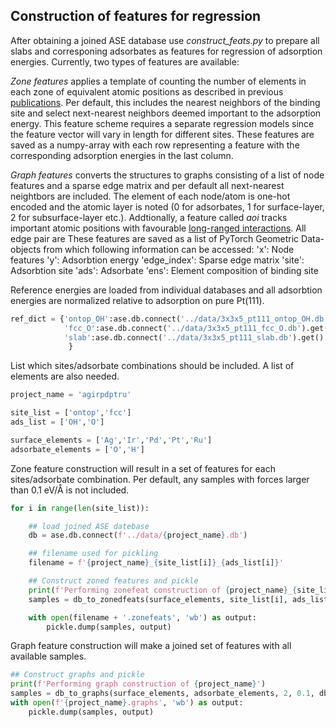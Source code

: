 Construction of features for regression
---------------------
After obtaining a joined ASE database use *construct_feats.py* to prepare all slabs and corresponing adsorbates as features for regression of adsorption energies. Currently, two types of features are available:

*Zone features* applies a template of counting the number of elements in each zone of equivalent atomic positions as described in previous [publications](https://doi.org/10.1002/anie.202108116). Per default, this includes the nearest neighbors of the binding site and select next-nearest neighbors deemed important to the adsorption energy. This feature scheme requires a separate regression models since the feature vector will vary in length for different sites. These features are saved as a numpy-array with each row representing a feature with the corresponding adsorption energies in the last column.

*Graph features* converts the structures to graphs consisting of a list of node features and a sparse edge matrix and per default all next-nearest neightbors are included. The element of each node/atom is one-hot encoded and the atomic layer is noted (0 for adsorbates, 1 for surface-layer, 2 for subsurface-layer etc.). Addtionally, a feature called *aoi* tracks important atomic positions with favourable [long-ranged interactions](https://doi.org/10.1002/advs.202003357). All edge pair are These features are saved as a list of PyTorch Geometric Data-objects from which following information can be accessed: 
'x': Node features
'y': Adsorbtion energy
'edge_index': Sparse edge matrix
'site': Adsorbtion site
'ads': Adsorbate
'ens': Element composition of binding site

Reference energies are loaded from individual databases and all adsorbtion energies are normalized relative to adsorption on pure Pt(111).
```python
ref_dict = {'ontop_OH':ase.db.connect('../data/3x3x5_pt111_ontop_OH.db').get().energy,
			'fcc_O':ase.db.connect('../data/3x3x5_pt111_fcc_O.db').get().energy,
			'slab':ase.db.connect('../data/3x3x5_pt111_slab.db').get().energy
			 }
```

List which sites/adsorbate combinations should be included. A list of elements are also needed.
```python
project_name = 'agirpdptru'

site_list = ['ontop','fcc']
ads_list = ['OH','O']

surface_elements = ['Ag','Ir','Pd','Pt','Ru']
adsorbate_elements = ['O','H']
```

Zone feature construction will result in a set of features for each sites/adsorbate combination. Per default, any samples with forces larger than 0.1 eV/Å is not included.
```python
for i in range(len(site_list)):

	## load joined ASE datebase
	db = ase.db.connect(f'../data/{project_name}.db')

	## filename used for pickling
	filename = f'{project_name}_{site_list[i]}_{ads_list[i]}'

	## Construct zoned features and pickle
	print(f'Performing zonefeat construction of {project_name}_{site_list[i]}_{ads_list[i]}')
	samples = db_to_zonedfeats(surface_elements, site_list[i], ads_list[i], 0.1, db, ref_dict)

	with open(filename + '.zonefeats', 'wb') as output:
		pickle.dump(samples, output)
```

Graph feature construction will make a joined set of features with all available samples.
```python
## Construct graphs and pickle
print(f'Performing graph construction of {project_name}')
samples = db_to_graphs(surface_elements, adsorbate_elements, 2, 0.1, db, ref_dict)
with open(f'{project_name}.graphs', 'wb') as output:
	pickle.dump(samples, output)
```
